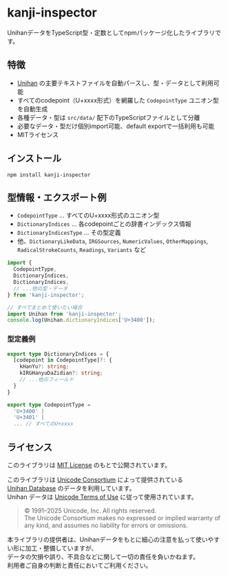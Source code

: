 # kanji-inspector

UnihanデータをTypeScript型・定数としてnpmパッケージ化したライブラリです。

## 特徴
- [Unihan](https://www.unicode.org/charts/unihan.html) の主要テキストファイルを自動パースし、型・データとして利用可能
- すべてのcodepoint（U+xxxx形式）を網羅した `CodepointType` ユニオン型を自動生成
- 各種データ・型は `src/data/` 配下のTypeScriptファイルとして分離
- 必要なデータ・型だけ個別import可能、default exportで一括利用も可能
- MITライセンス

## インストール

```
npm install kanji-inspector
```

## 型情報・エクスポート例

- `CodepointType` … すべてのU+xxxx形式のユニオン型
- `DictionaryIndices` … 各codepointごとの辞書インデックス情報
- `DictionaryIndicesType` … その型定義
- 他、`DictionaryLikeData`, `IRGSources`, `NumericValues`, `OtherMappings`, `RadicalStrokeCounts`, `Readings`, `Variants` など

```ts
import {
  CodepointType,
  DictionaryIndices,
  DictionaryIndices,
  // ...他の型・データ
} from 'kanji-inspector';

// すべてまとめて使いたい場合
import Unihan from 'kanji-inspector';
console.log(Unihan.dictionaryIndices['U+3400']);
```

### 型定義例

```ts
export type DictionaryIndices = {
  [codepoint in CodepointType]?: {
    kHanYu?: string;
    kIRGHanyuDaZidian?: string;
    // ...他のフィールド
  }
}

export type CodepointType =
  'U+3400' |
  'U+3401' |
  ... // すべてのU+xxxx
```

## ライセンス

このライブラリは [MIT License](./LICENSE) のもとで公開されています。

このライブラリは [Unicode Consortium](https://www.unicode.org/) によって提供されている  
[Unihan Database](https://www.unicode.org/charts/unihan.html) のデータを利用しています。  
Unihan データは [Unicode Terms of Use](https://www.unicode.org/copyright.html) に従って使用されています。

> © 1991–2025 Unicode, Inc. All rights reserved.  
> The Unicode Consortium makes no expressed or implied warranty of any kind, and assumes no liability for errors or omissions.

本ライブラリの提供者は、Unihanデータをもとに細心の注意を払って使いやすい形に加工・整備していますが、  
データの欠損や誤り、不具合などに関して一切の責任を負いかねます。  
利用者ご自身の判断と責任においてご利用ください。
